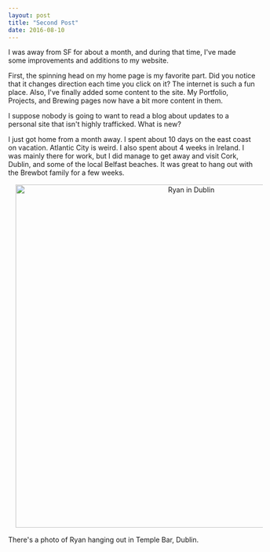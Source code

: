 ```yaml
---
layout: post
title: "Second Post"
date: 2016-08-10
---
```


I was away from SF for about a month, and during that time, I've made some improvements and additions to my website.

First, the spinning head on my home page is my favorite part. Did you notice that it changes direction each time you click on it? The internet is such a fun place. Also, I've finally added some content to the site. My Portfolio, Projects, and Brewing pages now have a bit more content in them.

I suppose nobody is going to want to read a blog about updates to a personal site that isn't highly trafficked. What is new?

I just got home from a month away. I spent about 10 days on the east coast on vacation. Atlantic City is weird. I also spent about 4 weeks in Ireland. I was mainly there for work, but I did manage to get away and visit Cork, Dublin, and some of the local Belfast beaches. It was great to hang out with the Brewbot family for a few weeks.

<center><img src="/images/blog/IMG_6462.jpg" alt="Ryan in Dublin" style="width: 700px; Padding-left: 15px; padding-right: 15px; PADDING-TOP: 2px; PADDING-BOTTOM: 2px;"></center>

There's a photo of Ryan hanging out in Temple Bar, Dublin.

